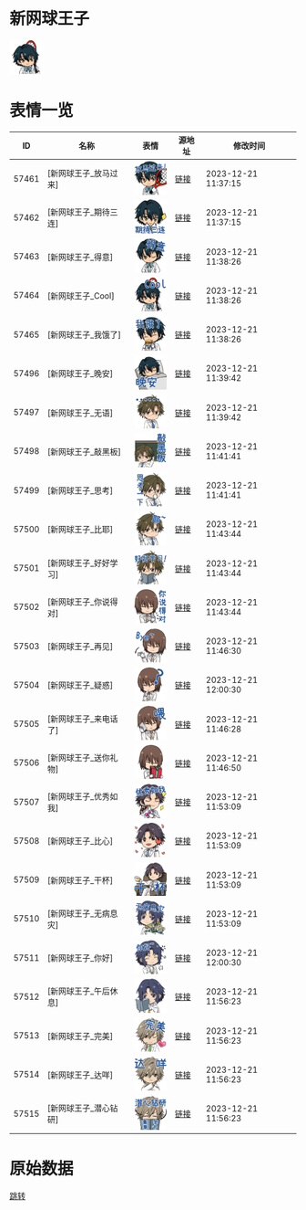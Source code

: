 # 新网球王子

<img src="./cover.png" height="60" alt="cover" />

# 表情一览

|ID|名称|表情|源地址|修改时间|
|----|----|----|----|----|
|57461|[新网球王子_放马过来]|<img src="./pic/057461_%5B新网球王子_放马过来%5D.png" height="60" alt="放马过来"/>|[链接](https://i0.hdslb.com/bfs/emote/81dabe43cdcbdcd6fba7eece5866cf8629f592e0.png)|2023-12-21 11:37:15|
|57462|[新网球王子_期待三连]|<img src="./pic/057462_%5B新网球王子_期待三连%5D.png" height="60" alt="期待三连"/>|[链接](https://i0.hdslb.com/bfs/emote/619592b64b9d33399d322c694288b49fef38e8af.png)|2023-12-21 11:37:15|
|57463|[新网球王子_得意]|<img src="./pic/057463_%5B新网球王子_得意%5D.png" height="60" alt="得意"/>|[链接](https://i0.hdslb.com/bfs/emote/af97ce0dfc9d9a5eaf0913b080deb24651d78f04.png)|2023-12-21 11:38:26|
|57464|[新网球王子_Cool]|<img src="./pic/057464_%5B新网球王子_Cool%5D.png" height="60" alt="Cool"/>|[链接](https://i0.hdslb.com/bfs/emote/fa0f5d6285e6aa6dc77017ee0e52fbb71f2a1414.png)|2023-12-21 11:38:26|
|57465|[新网球王子_我饿了]|<img src="./pic/057465_%5B新网球王子_我饿了%5D.png" height="60" alt="我饿了"/>|[链接](https://i0.hdslb.com/bfs/emote/26ddf2696fa6d2872826065fbc88d1f34bbcf179.png)|2023-12-21 11:38:26|
|57496|[新网球王子_晚安]|<img src="./pic/057496_%5B新网球王子_晚安%5D.png" height="60" alt="晚安"/>|[链接](https://i0.hdslb.com/bfs/emote/2f3e1b0a8b84403f4c9408980f0da619a787305f.png)|2023-12-21 11:39:42|
|57497|[新网球王子_无语]|<img src="./pic/057497_%5B新网球王子_无语%5D.png" height="60" alt="无语"/>|[链接](https://i0.hdslb.com/bfs/emote/e9ef02f63cf4415d7571c58984fb223330d0035c.png)|2023-12-21 11:39:42|
|57498|[新网球王子_敲黑板]|<img src="./pic/057498_%5B新网球王子_敲黑板%5D.png" height="60" alt="敲黑板"/>|[链接](https://i0.hdslb.com/bfs/emote/e281f6e8b0d6557cc40a48045f7f8a5e1cfb1c0f.png)|2023-12-21 11:41:41|
|57499|[新网球王子_思考]|<img src="./pic/057499_%5B新网球王子_思考%5D.png" height="60" alt="思考"/>|[链接](https://i0.hdslb.com/bfs/emote/ac6fb55278f512519908131e456234e264fb73d0.png)|2023-12-21 11:41:41|
|57500|[新网球王子_比耶]|<img src="./pic/057500_%5B新网球王子_比耶%5D.png" height="60" alt="比耶"/>|[链接](https://i0.hdslb.com/bfs/emote/a00744840c08d2279e4da2f0bf094d6086cf366e.png)|2023-12-21 11:43:44|
|57501|[新网球王子_好好学习]|<img src="./pic/057501_%5B新网球王子_好好学习%5D.png" height="60" alt="好好学习"/>|[链接](https://i0.hdslb.com/bfs/emote/c8b7e561cb974135ab8ef9fb4baa9282107c11ac.png)|2023-12-21 11:43:44|
|57502|[新网球王子_你说得对]|<img src="./pic/057502_%5B新网球王子_你说得对%5D.png" height="60" alt="你说得对"/>|[链接](https://i0.hdslb.com/bfs/emote/4afc8af96644391599f812083d5d93c7739922e8.png)|2023-12-21 11:43:44|
|57503|[新网球王子_再见]|<img src="./pic/057503_%5B新网球王子_再见%5D.png" height="60" alt="再见"/>|[链接](https://i0.hdslb.com/bfs/emote/5736776a572f1d029dbb85ff7469a48027165667.png)|2023-12-21 11:46:30|
|57504|[新网球王子_疑惑]|<img src="./pic/057504_%5B新网球王子_疑惑%5D.png" height="60" alt="疑惑"/>|[链接](https://i0.hdslb.com/bfs/emote/71aa604145bc3f1bfa47c593f173446ec0820aec.png)|2023-12-21 12:00:30|
|57505|[新网球王子_来电话了]|<img src="./pic/057505_%5B新网球王子_来电话了%5D.png" height="60" alt="来电话了"/>|[链接](https://i0.hdslb.com/bfs/emote/58fb711b755888b015aee13e5046de46f44cd388.png)|2023-12-21 11:46:28|
|57506|[新网球王子_送你礼物]|<img src="./pic/057506_%5B新网球王子_送你礼物%5D.png" height="60" alt="送你礼物"/>|[链接](https://i0.hdslb.com/bfs/emote/fe3b9bd0232d445f6d0cea61d9de1d8f0c4df98a.png)|2023-12-21 11:46:50|
|57507|[新网球王子_优秀如我]|<img src="./pic/057507_%5B新网球王子_优秀如我%5D.png" height="60" alt="优秀如我"/>|[链接](https://i0.hdslb.com/bfs/emote/2f0b021f604f5d037b4f392ab1ec4b70d21b96dc.png)|2023-12-21 11:53:09|
|57508|[新网球王子_比心]|<img src="./pic/057508_%5B新网球王子_比心%5D.png" height="60" alt="比心"/>|[链接](https://i0.hdslb.com/bfs/emote/b83196af660841afa82fcba4872dcb83f10c8f13.png)|2023-12-21 11:53:09|
|57509|[新网球王子_干杯]|<img src="./pic/057509_%5B新网球王子_干杯%5D.png" height="60" alt="干杯"/>|[链接](https://i0.hdslb.com/bfs/emote/693bcfcd5390484c36887aae30b9d2e1f59df2ea.png)|2023-12-21 11:53:09|
|57510|[新网球王子_无病息灾]|<img src="./pic/057510_%5B新网球王子_无病息灾%5D.png" height="60" alt="无病息灾"/>|[链接](https://i0.hdslb.com/bfs/emote/75c51e99077c90e709c45a9d57721caad77848ae.png)|2023-12-21 11:53:09|
|57511|[新网球王子_你好]|<img src="./pic/057511_%5B新网球王子_你好%5D.png" height="60" alt="你好"/>|[链接](https://i0.hdslb.com/bfs/emote/60345d5b87bbc4526d36b48398ac2ae75a093479.png)|2023-12-21 12:00:30|
|57512|[新网球王子_午后休息]|<img src="./pic/057512_%5B新网球王子_午后休息%5D.png" height="60" alt="午后休息"/>|[链接](https://i0.hdslb.com/bfs/emote/ec103e3efc5cee912c4bbadc315e38a4346f5593.png)|2023-12-21 11:56:23|
|57513|[新网球王子_完美]|<img src="./pic/057513_%5B新网球王子_完美%5D.png" height="60" alt="完美"/>|[链接](https://i0.hdslb.com/bfs/emote/2bef1f6656030e497217a4ab7969cc3394dd5b82.png)|2023-12-21 11:56:23|
|57514|[新网球王子_达咩]|<img src="./pic/057514_%5B新网球王子_达咩%5D.png" height="60" alt="达咩"/>|[链接](https://i0.hdslb.com/bfs/emote/cc6b16a50b046f1a4b15888799d51078c2b8d75a.png)|2023-12-21 11:56:23|
|57515|[新网球王子_潜心钻研]|<img src="./pic/057515_%5B新网球王子_潜心钻研%5D.png" height="60" alt="潜心钻研"/>|[链接](https://i0.hdslb.com/bfs/emote/846368c27ccf9bc4096d7826a2bcb25ae15d0d76.png)|2023-12-21 11:56:23|

# 原始数据

[跳转](./raw.json)

